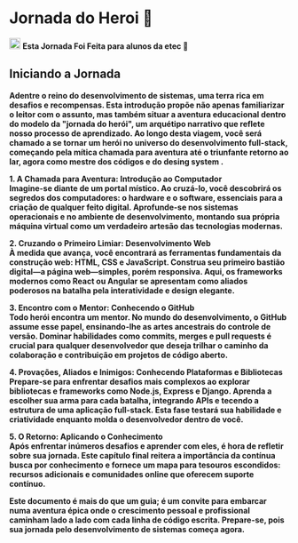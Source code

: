 # Jornada do Heroi  📜

<p><img src ="https://raw.githubusercontent.com/GusCelleguim/Jornada-do-Heroi-/main/imagens/jornadaheroi.webp" width ="20px">  <strong> Esta Jornada Foi Feita para alunos da etec  📜 
</p>

## Iniciando a Jornada
Adentre o reino do desenvolvimento de sistemas, uma terra rica em desafios e recompensas. Esta introdução propõe não apenas familiarizar o leitor com o assunto, mas também situar a aventura educacional dentro do modelo da "jornada do herói", um arquétipo narrativo que reflete nosso processo de aprendizado. Ao longo desta viagem, você será chamado a se tornar um herói no universo do desenvolvimento full-stack, começando pela mítica chamada para aventura até o triunfante retorno ao lar, agora como mestre dos códigos e do desing system .

**1. A Chamada para Aventura: Introdução ao Computador**  
Imagine-se diante de um portal místico. Ao cruzá-lo, você descobrirá os segredos dos computadores: o hardware e o software, essenciais para a criação de qualquer feito digital. Aprofunde-se nos sistemas operacionais e no ambiente de desenvolvimento, montando sua própria máquina virtual como um verdadeiro artesão das tecnologias modernas.


**2. Cruzando o Primeiro Limiar: Desenvolvimento Web**  
À medida que avança, você encontrará as ferramentas fundamentais da construção web: HTML, CSS e JavaScript. Construa seu primeiro bastião digital—a página web—simples, porém responsiva. Aqui, os frameworks modernos como React ou Angular se apresentam como aliados poderosos na batalha pela interatividade e design elegante.

**3. Encontro com o Mentor: Conhecendo o GitHub**  
Todo herói encontra um mentor. No mundo do desenvolvimento, o GitHub assume esse papel, ensinando-lhe as artes ancestrais do controle de versão. Dominar habilidades como commits, merges e pull requests é crucial para qualquer desenvolvedor que deseja trilhar o caminho da colaboração e contribuição em projetos de código aberto.

**4. Provações, Aliados e Inimigos: Conhecendo Plataformas e Bibliotecas**  
Prepare-se para enfrentar desafios mais complexos ao explorar bibliotecas e frameworks como Node.js, Express e Django. Aprenda a escolher sua arma para cada batalha, integrando APIs e tecendo a estrutura de uma aplicação full-stack. Esta fase testará sua habilidade e criatividade enquanto molda o desenvolvedor dentro de você.

**5. O Retorno: Aplicando o Conhecimento**  
Após enfrentar inúmeros desafios e aprender com eles, é hora de refletir sobre sua jornada. Este capítulo final reitera a importância da contínua busca por conhecimento e fornece um mapa para tesouros escondidos: recursos adicionais e comunidades online que oferecem suporte contínuo.

Este documento é mais do que um guia; é um convite para embarcar numa aventura épica onde o crescimento pessoal e profissional caminham lado a lado com cada linha de código escrita. Prepare-se, pois sua jornada pelo desenvolvimento de sistemas começa agora.
